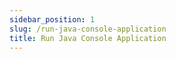 ```yaml
---
sidebar_position: 1
slug: /run-java-console-application
title: Run Java Console Application
---
```

